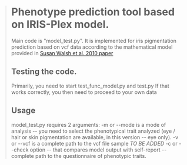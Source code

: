 ># Phenotype prediction tool based on IRIS-Plex model.
>
> Main code is "model_test.py". It is implemented for iris pigmentation prediction based on vcf data according to the mathematical model provided in [Susan Walsh et al. 2010 paper](http://s3.amazonaws.com/academia.edu.documents/44985285/IrisPlex_A_sensitive_DNA_tool_for_accura20160422-9059-1ka4psb.pdf?AWSAccessKeyId=AKIAJ56TQJRTWSMTNPEA&Expires=1469612124&Signature=3ya4xQdBzyKHqXTleumD5GorB%2F4%3D&response-content-disposition=inline%3B%20filename%3DIrisPlex_A_sensitive_DNA_tool_for_accura.pdf)
>
>## Testing the code.
>Primarily, you need to start test_func_model.py and test.py
> If that works correctly, you then need to proceed to your own data
>
>## Usage
> model_test.py requires 2 arguments:
> -m or --mode is a mode of analysis -- you need to select the phenotypical trait analyzed (eye / hair or skin pigmentation are available, in this version -- eye only). 
> -v or --vcf is a complete path to the vcf file sample
> *TO BE ADDED* -c or --check option -- that compares model output with self-report -- complete path to the questionnaire of phenotypic traits.
